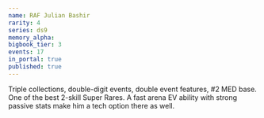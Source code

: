 ```yaml
---
name: RAF Julian Bashir
rarity: 4
series: ds9
memory_alpha:
bigbook_tier: 3
events: 17
in_portal: true
published: true
---
```


Triple collections, double-digit events, double event features, #2 MED base. One of the best 2-skill Super Rares. A fast arena EV ability with strong passive stats make him a tech option there as well.
